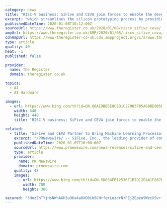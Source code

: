 ```yaml
---
category: news
title: "RISC-V business: SiFive and CEVA join forces to enable the development AI-amenable, edge-oriented processors"
excerpt: "which streamlines the silicon prototyping process by providing would-be chip designers with access to specific patent-protected intellectual property of participating partners. CEVA will provide its CDNN Deep Neural Network machine learning software compiler to put cloud-trained AI models onto edge devices for handling inference tasks ..."
publishedDateTime: 2020-01-08T10:12:00Z
sourceUrl: https://www.theregister.co.uk/2020/01/08/riscv_sifive_ceva/
ampUrl: https://www.theregister.co.uk/AMP/2020/01/08/riscv_sifive_ceva/
cdnAmpUrl: https://www-theregister-co-uk.cdn.ampproject.org/c/s/www.theregister.co.uk/AMP/2020/01/08/riscv_sifive_ceva/
type: article
quality: 40
heat: -1
published: false

provider:
  name: The Register
  domain: theregister.co.uk

topics:
  - AI
  - AI Hardware

images:
  - url: https://www.bing.com/th?id=ON.66AEDBB5E8C8D1C27903F85A68BE0B5E
    width: 648
    height: 448
    title: "RISC-V business: SiFive and CEVA join forces to enable the development AI-amenable, edge-oriented processors"

related:
  - title: "SiFive and CEVA Partner to Bring Machine Learning Processors to Mainstream Markets"
    excerpt: "/PRNewswire/ -- SiFive, Inc., the leading provider of commercial RISC-V processor IP and silicon solutions and CEVA, Inc. (NASDAQ: CEVA), the leading"
    publishedDateTime: 2020-01-07T10:00:00Z
    sourceUrl: https://www.prnewswire.com/news-releases/sifive-and-ceva-partner-to-bring-machine-learning-processors-to-mainstream-markets-300981297.html
    type: article
    provider:
      name: PR Newswire
      domain: prnewswire.com
    quality: 48
    images:
      - url: https://www.bing.com/th?id=ON.5D034EB12536F1B7D12E4A1F867B4FD7
        width: 700
        height: 366

secured: "5HozZnTYjHsNWhAGH3u36a4aOXO0ib5CN+fq+LuzdrN+FEj2Epzo9WzcXSv++Vqp5X1iouY+/P1EBiSv3vGufl8tvPjt3u5bzlIz3ysLqZYwt0ovAkTRA48yUUzMjnxnmBYZ1jiGlpz4qbnaBkaFKCIT3CbMRxVe2Pk7D4o2hSQr6zWk+6Ti7ekz7fqfGS9rP0SaOs3K5sFylevSkkBtzMmuuadsdENrh1MC/hAMWr+e9rdXkrPXNJV70+EeGmhWC8+/rOVb2BEe6Tr8ArGBeQ==;KmKUzHanjkK1zSD9f+BAuw=="
---
```


